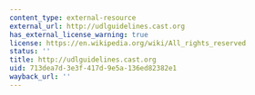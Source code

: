 ```yaml
---
content_type: external-resource
external_url: http://udlguidelines.cast.org
has_external_license_warning: true
license: https://en.wikipedia.org/wiki/All_rights_reserved
status: ''
title: http://udlguidelines.cast.org
uid: 713dea7d-3e3f-417d-9e5a-136ed82382e1
wayback_url: ''
---
```

